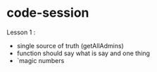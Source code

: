 # code-session
Lesson 1 :
  - single source of truth (getAllAdmins)
  - function should say what is  say and one thing
  - `magic numbers
